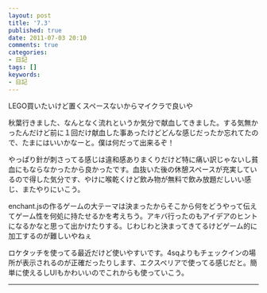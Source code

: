 ```yaml
---
layout: post
title: '7.3'
published: true
date: 2011-07-03 20:10
comments: true
categories:
- 日記
tags: []
keywords:
- 日記
---
```

LEGO買いたいけど置くスペースないからマイクラで良いや

秋葉行きました、なんとなく流れというか気分で献血してきました。する気無かったんだけど前に１回だけ献血した事あったけどどんな感じだったか忘れてたので、たまにはいいかなーと。僕は何だって出来るぞ！

やっぱり針が刺さってる感じは違和感ありまくりだけど特に痛い訳じゃないし貧血にもならなかったから良かったです。血抜いた後の休憩スペースが充実しているので得した気分です、やけに喉乾くけど飲み物が無料で飲み放題だしいい感じ、またやりにいこう。

enchant.jsの作るゲームの大テーマは決まったからそこから何をどうやって伝えてゲーム性を何処に持たせるかを考えちう。アキバ行ったのもアイデアのヒントになるかなと思って出かけたりする。じわじわと決まってきてるけどゲーム的に加工するのが難しいやねぇ

ロケタッチを使ってる最近だけど使いやすいです。4sqよりもチェックインの場所が表示されるのが正確だったりします、エクスペリアで使ってる感じだと。簡単に使えるしUIもかわいいのでこれからも使っていこう。

---

